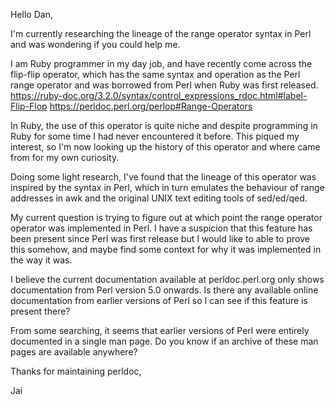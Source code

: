 Hello Dan,

I'm currently researching the lineage of the range operator syntax in Perl
and was wondering if you could help me.

I am Ruby programmer in my day job, and have recently come across the flip-flip
operator, which has the same syntax and operation as the Perl range operator and
was borrowed from Perl when Ruby was first released.
https://ruby-doc.org/3.2.0/syntax/control_expressions_rdoc.html#label-Flip-Flop
https://perldoc.perl.org/perlop#Range-Operators

In Ruby, the use of this operator is quite niche and despite programming in Ruby
for some time I had never encountered it before. This piqued my interest, so I'm
now looking up the history of this operator and where came from for my own
curiosity.

Doing some light research, I've found that the lineage of this operator was
inspired by the syntax in Perl, which in turn emulates the behaviour of range
addresses in awk and the original UNIX text editing tools of sed/ed/qed.

My current question is trying to figure out at which point the range operator
operator was implemented in Perl. I have a suspicion that this feature has been
present since Perl was first release but I would like to able to prove this
somehow, and maybe find some context for why it was implemented in the way it
was.

I believe the current documentation available at perldoc.perl.org only shows
documentation from Perl version 5.0 onwards. Is there any available online
documentation from earlier versions of Perl so I can see if this feature is
present there?

From some searching, it seems that earlier versions of Perl were entirely
documented in a single man page. Do you know if an archive of these man pages
are available anywhere?

Thanks for maintaining perldoc,

Jai